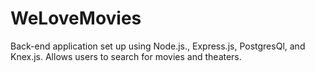 # WeLoveMovies
Back-end application set up using Node.js., Express.js, PostgresQl, and Knex.js. Allows users to search for movies and theaters.
